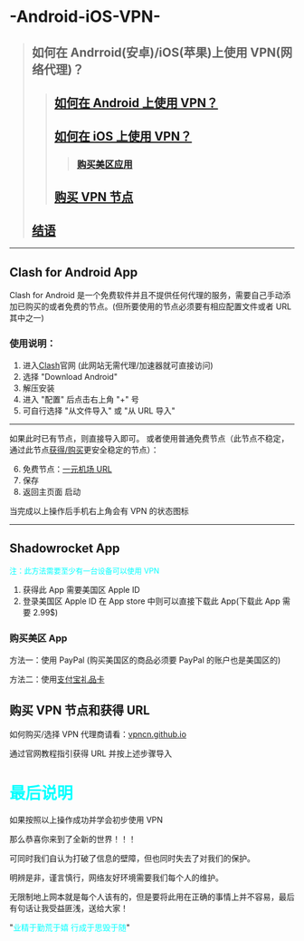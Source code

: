 # -Android-iOS-VPN-

> ## 如何在 Andrroid(安卓)/iOS(苹果)上使用 VPN(网络代理)？
>
> > ## [如何在 Android 上使用 VPN？](#clash-for-android-app)
> >
> > ## [如何在 iOS 上使用 VPN？](#shadowrocket-app)
> >
> > > ### [购买美区应用](#购买美区-app)
> >
> > ## [购买 VPN 节点](#购买-vpn-节点和获得-url)
>
> ## [结语](#最后说明)

---

## Clash for Android App

Clash for Android 是一个免费软件并且不提供任何代理的服务，需要自己手动添加已购买的或者免费的节点。(但所要使用的节点必须要有相应配置文件或者 URL 其中之一)

### 使用说明：

1. 进入[Clash](https://aceclash.net/en)官网 (此网站无需代理/加速器就可直接访问)
2. 选择 "Download Android"
3. 解压安装
4. 进入 "配置" 后点击右上角 "+" 号
5. 可自行选择 "从文件导入" 或 "从 URL 导入"

---

如果此时已有节点，则直接导入即可。
或者使用普通免费节点（此节点不稳定，通过此节点[获得/购买](#购买-vpn-节点和获得-url)更安全稳定的节点）：

6. 免费节点：[一元机场 URL](https://sub2.smallstrawberry.com/api/v1/client/subscribe?token=6b39e96ef9425fd6afbc893a15772b50)
7. 保存
8. 返回主页面 启动

当完成以上操作后手机右上角会有 VPN 的状态图标

---

## Shadowrocket App

<font color=#00ffff size=2>注：此方法需要至少有一台设备可以使用 VPN</font>

1. 获得此 App 需要美国区 Apple ID
2. 登录美国区 Apple ID 在 App store 中则可以直接下载此 App(下载此 App 需要 2.99$)

### 购买美区 App

方法一：使用 PayPal (购买美国区的商品必须要 PayPal 的账户也是美国区的)

方法二：使用[支付宝礼品卡](https://www.bilibili.com/video/BV1Pw6oYgEUL/?spm_id_from=333.999.0.0&vd_source=6cefb0471de8017efa253969ce08d680)

## 购买 VPN 节点和获得 URL

如何购买/选择 VPN 代理商请看：[vpncn.github.io](https://github.com/vpncn/vpncn.github.io)

通过官网教程指引获得 URL 并按上述步骤导入

# <font color=#00ffff>最后说明</font>

如果按照以上操作成功并学会初步使用 VPN

那么恭喜你来到了全新的世界！！！

可同时我们自认为打破了信息的壁障，但也同时失去了对我们的保护。

明辨是非，谨言慎行，网络友好环境需要我们每个人的维护。

无限制地上网本就是每个人该有的，但是要将此用在正确的事情上并不容易，最后有句话让我受益匪浅，送给大家！

"<font color=#00ffff>业精于勤荒于嬉 行成于思毁于随</font>"
